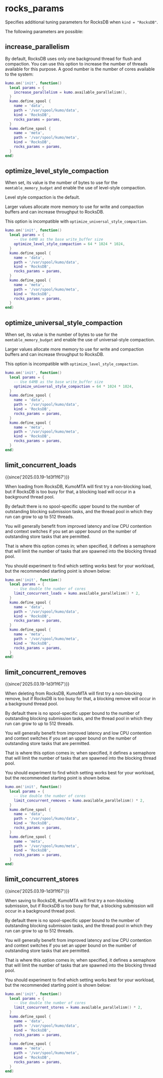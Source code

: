 # rocks_params

Specifies additional tuning parameters for RocksDB when `kind = "RocksDB"`.

The following parameters are possible:

## increase_parallelism

By default, RocksDB uses only one background thread for flush and compaction.
You can use this option to increase the number of threads available for this purpose.
A good number is the number of cores available to the system:

```lua
kumo.on('init', function()
  local params = {
    increase_parallelism = kumo.available_parallelism(),
  }
  kumo.define_spool {
    name = 'data',
    path = '/var/spool/kumo/data',
    kind = 'RocksDB',
    rocks_params = params,
  }
  kumo.define_spool {
    name = 'meta',
    path = '/var/spool/kumo/meta',
    kind = 'RocksDB',
    rocks_params = params,
  }
end)
```

## optimize_level_style_compaction

When set, its value is the number of bytes to use for the
`memtable_memory_budget` and enable the use of level-style compaction.

Level style compaction is the default.

Larger values allocate more memory to use for write and compaction buffers
and can increase throughput to RocksDB.

This option is incompatible with `optimize_universal_style_compaction`.

```lua
kumo.on('init', function()
  local params = {
    -- Use 64MB as the base write_buffer size
    optimize_level_style_compaction = 64 * 1024 * 1024,
  }
  kumo.define_spool {
    name = 'data',
    path = '/var/spool/kumo/data',
    kind = 'RocksDB',
    rocks_params = params,
  }
  kumo.define_spool {
    name = 'meta',
    path = '/var/spool/kumo/meta',
    kind = 'RocksDB',
    rocks_params = params,
  }
end)
```

## optimize_universal_style_compaction

When set, its value is the number of bytes to use for the
`memtable_memory_budget` and enable the use of universal-style compaction.

Larger values allocate more memory to use for write and compaction buffers
and can increase throughput to RocksDB.

This option is incompatible with `optimize_level_style_compaction`.

```lua
kumo.on('init', function()
  local params = {
    -- Use 64MB as the base write_buffer size
    optimize_universal_style_compaction = 64 * 1024 * 1024,
  }
  kumo.define_spool {
    name = 'data',
    path = '/var/spool/kumo/data',
    kind = 'RocksDB',
    rocks_params = params,
  }
  kumo.define_spool {
    name = 'meta',
    path = '/var/spool/kumo/meta',
    kind = 'RocksDB',
    rocks_params = params,
  }
end)
```

## limit_concurrent_loads

{{since('2025.03.19-1d3f1f67')}}

When loading from RocksDB, KumoMTA will first try a non-blocking load, but if
RocksDB is too busy for that, a blocking load will occur in a background thread
pool.

By default there is no spool-specific upper bound to the number of outstanding
blocking submission tasks, and the thread pool in which they run can grow to
up to 512 threads.

You will generally benefit from improved latency and low CPU contention and
context switches if you set an upper bound on the number of outstanding
store tasks that are permitted.

That is where this option comes in; when specified, it defines a semaphore
that will limit the number of tasks that are spawned into the blocking
thread pool.

You should experiment to find which setting works best for your workload,
but the recommended starting point is shown below:

```lua
kumo.on('init', function()
  local params = {
    -- Use double the number of cores
    limit_concurrent_loads = kumo.available_parallelism() * 2,
  }
  kumo.define_spool {
    name = 'data',
    path = '/var/spool/kumo/data',
    kind = 'RocksDB',
    rocks_params = params,
  }
  kumo.define_spool {
    name = 'meta',
    path = '/var/spool/kumo/meta',
    kind = 'RocksDB',
    rocks_params = params,
  }
end)
```

## limit_concurrent_removes

{{since('2025.03.19-1d3f1f67')}}

When deleting from RocksDB, KumoMTA will first try a non-blocking remove, but if
RocksDB is too busy for that, a blocking remove will occur in a background thread
pool.

By default there is no spool-specific upper bound to the number of outstanding
blocking submission tasks, and the thread pool in which they run can grow to
up to 512 threads.

You will generally benefit from improved latency and low CPU contention and
context switches if you set an upper bound on the number of outstanding
store tasks that are permitted.

That is where this option comes in; when specified, it defines a semaphore
that will limit the number of tasks that are spawned into the blocking
thread pool.

You should experiment to find which setting works best for your workload,
but the recommended starting point is shown below.

```lua
kumo.on('init', function()
  local params = {
    -- Use double the number of cores
    limit_concurrent_removes = kumo.available_parallelism() * 2,
  }
  kumo.define_spool {
    name = 'data',
    path = '/var/spool/kumo/data',
    kind = 'RocksDB',
    rocks_params = params,
  }
  kumo.define_spool {
    name = 'meta',
    path = '/var/spool/kumo/meta',
    kind = 'RocksDB',
    rocks_params = params,
  }
end)
```

## limit_concurrent_stores

{{since('2025.03.19-1d3f1f67')}}

When saving to RocksDB, KumoMTA will first try a non-blocking submission, but if
RocksDB is too busy for that, a blocking submission will occur in a background
thread pool.

By default there is no spool-specific upper bound to the number of outstanding
blocking submission tasks, and the thread pool in which they run can grow to
up to 512 threads.

You will generally benefit from improved latency and low CPU contention and
context switches if you set an upper bound on the number of outstanding
store tasks that are permitted.

That is where this option comes in; when specified, it defines a semaphore
that will limit the number of tasks that are spawned into the blocking
thread pool.

You should experiment to find which setting works best for your workload,
but the recommended starting point is shown below:

```lua
kumo.on('init', function()
  local params = {
    -- Use double the number of cores
    limit_concurrent_stores = kumo.available_parallelism() * 2,
  }
  kumo.define_spool {
    name = 'data',
    path = '/var/spool/kumo/data',
    kind = 'RocksDB',
    rocks_params = params,
  }
  kumo.define_spool {
    name = 'meta',
    path = '/var/spool/kumo/meta',
    kind = 'RocksDB',
    rocks_params = params,
  }
end)
```


